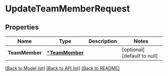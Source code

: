 # UpdateTeamMemberRequest

## Properties

 Name           | Type                             | Description | Notes                        
----------------|----------------------------------|-------------|------------------------------
 **TeamMember** | [***TeamMember**](TeamMember.md) |             | [optional] [default to null] 

[[Back to Model list]](../README.md#documentation-for-models) [[Back to API list]](../README.md#documentation-for-api-endpoints) [[Back to README]](../README.md)

